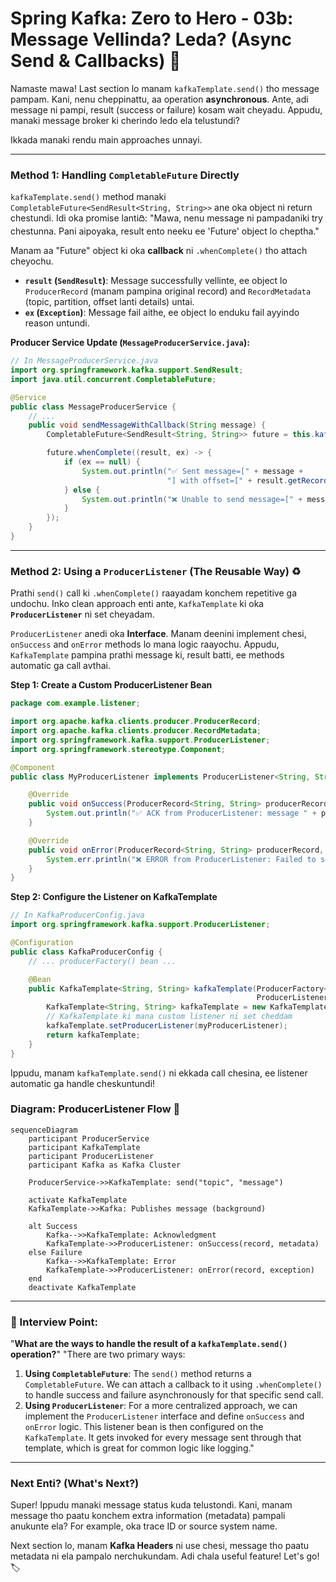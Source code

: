 # Spring Kafka: Zero to Hero - 03b: Message Vellinda? Leda? (Async Send & Callbacks) 🤔

Namaste mawa! Last section lo manam `kafkaTemplate.send()` tho message pampam. Kani, nenu cheppinattu, aa operation **asynchronous**. Ante, adi message ni pampi, result (success or failure) kosam wait cheyadu. Appudu, manaki message broker ki cherindo ledo ela telustundi?

Ikkada manaki rendu main approaches unnayi.

---

### Method 1: Handling `CompletableFuture` Directly

`kafkaTemplate.send()` method manaki `CompletableFuture<SendResult<String, String>>` ane oka object ni return chestundi. Idi oka promise lantiది: "Mawa, nenu message ni pampadaniki try chestunna. Pani aipoyaka, result ento neeku ee 'Future' object lo cheptha."

Manam aa "Future" object ki oka **callback** ni `.whenComplete()` tho attach cheyochu.

*   **`result` (`SendResult`)**: Message successfully vellinte, ee object lo `ProducerRecord` (manam pampina original record) and `RecordMetadata` (topic, partition, offset lanti details) untai.
*   **`ex` (`Exception`)**: Message fail aithe, ee object lo enduku fail ayyindo reason untundi.

**Producer Service Update (`MessageProducerService.java`):**

```java
// In MessageProducerService.java
import org.springframework.kafka.support.SendResult;
import java.util.concurrent.CompletableFuture;

@Service
public class MessageProducerService {
    // ...
    public void sendMessageWithCallback(String message) {
        CompletableFuture<SendResult<String, String>> future = this.kafkaTemplate.send("my-first-topic", message);

        future.whenComplete((result, ex) -> {
            if (ex == null) {
                System.out.println("✅ Sent message=[" + message +
                                   "] with offset=[" + result.getRecordMetadata().offset() + "]");
            } else {
                System.out.println("❌ Unable to send message=[" + message + "] due to : " + ex.getMessage());
            }
        });
    }
}
```

---

### Method 2: Using a `ProducerListener` (The Reusable Way) ♻️

Prathi `send()` call ki `.whenComplete()` raayadam konchem repetitive ga undochu. Inko clean approach enti ante, `KafkaTemplate` ki oka **`ProducerListener`** ni set cheyadam.

`ProducerListener` anedi oka **Interface**. Manam deenini implement chesi, `onSuccess` and `onError` methods lo mana logic raayochu. Appudu, `KafkaTemplate` pampina prathi message ki, result batti, ee methods automatic ga call avthai.

**Step 1: Create a Custom ProducerListener Bean**

```java
package com.example.listener;

import org.apache.kafka.clients.producer.ProducerRecord;
import org.apache.kafka.clients.producer.RecordMetadata;
import org.springframework.kafka.support.ProducerListener;
import org.springframework.stereotype.Component;

@Component
public class MyProducerListener implements ProducerListener<String, String> {

    @Override
    public void onSuccess(ProducerRecord<String, String> producerRecord, RecordMetadata recordMetadata) {
        System.out.println("✅ ACK from ProducerListener: message " + producerRecord.value() + " sent to topic " + recordMetadata.topic());
    }

    @Override
    public void onError(ProducerRecord<String, String> producerRecord, RecordMetadata recordMetadata, Exception exception) {
        System.err.println("❌ ERROR from ProducerListener: Failed to send message " + producerRecord.value() + " due to " + exception.getMessage());
    }
}
```

**Step 2: Configure the Listener on KafkaTemplate**

```java
// In KafkaProducerConfig.java
import org.springframework.kafka.support.ProducerListener;

@Configuration
public class KafkaProducerConfig {
    // ... producerFactory() bean ...

    @Bean
    public KafkaTemplate<String, String> kafkaTemplate(ProducerFactory<String, String> producerFactory,
                                                       ProducerListener<String, String> myProducerListener) {
        KafkaTemplate<String, String> kafkaTemplate = new KafkaTemplate<>(producerFactory);
        // KafkaTemplate ki mana custom listener ni set cheddam
        kafkaTemplate.setProducerListener(myProducerListener);
        return kafkaTemplate;
    }
}
```
Ippudu, manam `kafkaTemplate.send()` ni ekkada call chesina, ee listener automatic ga handle cheskuntundi!

### Diagram: ProducerListener Flow 🔄

```mermaid
sequenceDiagram
    participant ProducerService
    participant KafkaTemplate
    participant ProducerListener
    participant Kafka as Kafka Cluster

    ProducerService->>KafkaTemplate: send("topic", "message")

    activate KafkaTemplate
    KafkaTemplate->>Kafka: Publishes message (background)

    alt Success
        Kafka-->>KafkaTemplate: Acknowledgment
        KafkaTemplate->>ProducerListener: onSuccess(record, metadata)
    else Failure
        Kafka-->>KafkaTemplate: Error
        KafkaTemplate->>ProducerListener: onError(record, exception)
    end
    deactivate KafkaTemplate

```

---

### 📝 Interview Point:

"**What are the ways to handle the result of a `kafkaTemplate.send()` operation?**"
"There are two primary ways:
1.  **Using `CompletableFuture`**: The `send()` method returns a `CompletableFuture`. We can attach a callback to it using `.whenComplete()` to handle success and failure asynchronously for that specific send call.
2.  **Using `ProducerListener`**: For a more centralized approach, we can implement the `ProducerListener` interface and define `onSuccess` and `onError` logic. This listener bean is then configured on the `KafkaTemplate`. It gets invoked for every message sent through that template, which is great for common logic like logging."

---

### Next Enti? (What's Next?)

Super! Ippudu manaki message status kuda telustondi. Kani, manam message tho paatu konchem extra information (metadata) pampali anukunte ela? For example, oka trace ID or source system name.

Next section lo, manam **Kafka Headers** ni use chesi, message tho paatu metadata ni ela pampalo nerchukundam. Adi chala useful feature! Let's go! 🏷️
